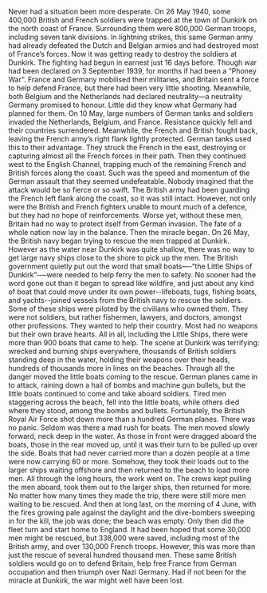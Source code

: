 Never had a situation been more desperate. On 26 May 1940, some 400,000 British and French soldiers were trapped at the town of Dunkirk on the north coast of France. Surrounding them were 800,000 German troops, including seven tank divisions. In lightning strikes, this same German army had already defeated the Dutch and Belgian armies and had destroyed most of France’s forces. Now it was getting ready to destroy the soldiers at Dunkirk.
The fighting had begun in earnest just 16 days before. Though war had been declared on 3 September 1939, for months if had been a “Phoney War”. France and Germany mobilised their militaries, and Britain sent a force to help defend France, but there had been very little shooting. Meanwhile, both Belgium and the Netherlands had declared neutrality—a neutrality Germany promised to honour. Little did they know what Germany had planned for them.
On 10 May, large numbers of German tanks and soldiers invaded the Netherlands, Belgium, and France. Resistance quickly fell and their countries surrendered.
Meanwhile, the French and British fought back, leaving the French army’s right flank lightly protected. German tanks used this to their advantage. They struck the French in the east, destroying or capturing almost all the French forces in their path. Then they continued west to the English Channel, trapping much of the remaining French and British forces along the coast. Such was the speed and momentum of the German assault that they seemed undefeatable. Nobody imagined that the attack would be so fierce or so swift. The British army had been guarding the French left flank along the coast, so it was still intact. However, not only were the British and French fighters unable to mount much of a defence, but they had no hope of reinforcements. Worse yet, without these men, Britain had no way to protect itself from German invasion. The fate of a whole nation now lay in the balance.
Then the miracle began.
On 26 May, the British navy began trying to rescue the men trapped at Dunkirk. However as the water near Dunkirk was quite shallow, there was no way to get large navy ships close to the shore to pick up the men. The British government quietly put out the word that small boats—-“the Little Ships of Dunkirk”-—were needed to help ferry the men to safety. No sooner had the word gone out than it began to spread like wildfire, and just about any kind of boat that could move under its own power--lifeboats, tugs, fishing boats, and yachts--joined vessels from the British navy to rescue the soldiers. Some of these ships were piloted by the civilians who owned them. They were not soldiers, but rather fishermen, lawyers, and doctors, amongst other professions. They wanted to help their country. Most had no weapons but their own brave hearts. All in all, including the Little Ships, there were more than 900 boats that came to help.
The scene at Dunkirk was terrifying: wrecked and burning ships everywhere, thousands of British soldiers standing deep in the water, holding their weapons over their heads, hundreds of thousands more in lines on the beaches. Through all the danger moved the little boats coming to the rescue.
German planes came in to attack, raining down a hail of bombs and machine gun bullets, but the little boats continued to come and take aboard soldiers. Tired men staggering across the beach, fell into the little boats, while others died where they stood, among the bombs and bullets. Fortunately, the British Royal Air Force shot down more than a hundred German planes.
There was no panic. Seldom was there a mad rush for boats. The men moved slowly forward, neck deep in the water. As those in front were dragged aboard the boats, those in the rear moved up, until it was their turn to be pulled up over the side.
Boats that had never carried more than a dozen people at a time were now carrying 60 or more. Somehow, they took their loads out to the larger ships waiting offshore and then returned to the beach to load more men. All through the long hours, the work went on. The crews kept pulling the men aboard, took them out to the larger ships, then returned for more. No matter how many times they made the trip, there were still more men waiting to be rescued.
And then at long last, on the morning of 4 June, with the fires growing pale against the daylight and the dive-bombers sweeping in for the kill, the job was done; the beach was empty. Only then did the fleet turn and start home to England.
It had been hoped that some 30,000 men might be rescued, but 338,000 were saved, including most of the British army, and over 130,000 French troops. However, this was more than just the rescue of several hundred thousand men. These same British soldiers would go on to defend Britain, help free France from German occupation and then triumph over Nazi Germany. Had if not been for the miracle at Dunkirk, the war might well have been lost.
